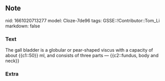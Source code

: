 ## Note
nid: 1661020713277
model: Cloze-7de96
tags: GSSE::!Contributor::Tom_Li
markdown: false

### Text
<div>
  The gall bladder is a globular or pear-shaped viscus with a
  capacity of about {{c1::50}} ml, and consists of three parts —
  {{c2::fundus, body and neck}}
</div>

### Extra

